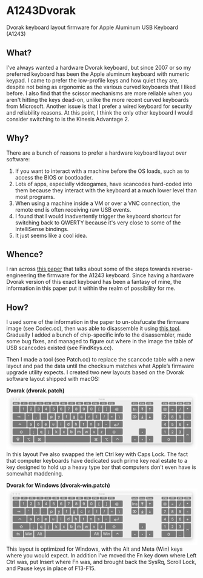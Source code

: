 A1243Dvorak
===========
Dvorak keyboard layout firmware for Apple Aluminum USB Keyboard (A1243)

What?
-----
I’ve always wanted a hardware Dvorak keyboard, but since 2007 or so my preferred keyboard has been the Apple aluminum keyboard with numeric keypad. I came to prefer the low-profile keys and how quiet they are, despite not being as ergonomic as the various curved keyboards that I liked before. I also find that the scissor mechanisms are more reliable when you aren't hitting the keys dead-on, unlike the more recent curved keyboards from Microsoft. Another issue is that I prefer a wired keyboard for security and reliability reasons. At this point, I think the only other keyboard I would consider switching to is the Kinesis Advantage 2.

Why?
----
There are a bunch of reasons to prefer a hardware keyboard layout over software:
1. If you want to interact with a machine before the OS loads, such as to access the BIOS or bootloader.
2. Lots of apps, especially videogames, have scancodes hard-coded into them because they interact with the keyboard at a much lower level than most programs.
3. When using a machine inside a VM or over a VNC connection, the remote end is often receiving raw USB events.
4. I found that I would inadvertently trigger the keyboard shortcut for switching back to QWERTY because it's very close to some of the IntelliSense bindings.
5. It just seems like a cool idea.

Whence?
-------
I ran across [this paper](http://www.hakim.ws/BHUSA09/speakers/Chen_Reversing_Apple_Firmware/BlackHat-USA-09-Chen-Reversing-Apple-Firmware-Update-wp.pdf) that talks about some of the steps towards reverse-engineering the firmware for the A1243 keyboard. Since having a hardware Dvorak version of this exact keyboard has been a fantasy of mine, the information in this paper put it within the realm of possibility for me.

How?
----
I used some of the information in the paper to un-obsfucate the firmware image (see Codec.cc), then was able to disassemble it using [this tool](https://github.com/jcwren/m8cdis). Gradually I added a bunch of chip-specific info to the disassembler, made some bug fixes, and managed to figure out where in the image the table of USB scancodes existed (see FindKeys.cc).

Then I made a tool (see Patch.cc) to replace the scancode table with a new layout and pad the data until the checksum matches what Apple’s firmware upgrade utility expects. I created two new layouts based on the Dvorak software layout shipped with macOS:

**Dvorak (dvorak.patch)**
![](https://raw.githubusercontent.com/sethk/A1243Dvorak/master/Images/dvorak.patch.png)
In this layout I’ve also swapped the left Ctrl key with Caps Lock. The fact that computer keyboards have dedicated such prime key real estate to a key designed to hold up a heavy type bar that computers don’t even have is somewhat maddening.

**Dvorak for Windows (dvorak-win.patch)**
![](https://raw.githubusercontent.com/sethk/A1243Dvorak/master/Images/dvorak-win.patch.png)
This layout is optimized for Windows, with the Alt and Meta (Win) keys where you would expect. In addition I've moved the Fn key down where Left Ctrl was, put Insert where Fn was, and brought back the SysRq, Scroll Lock, and Pause keys in place of F13-F15.
